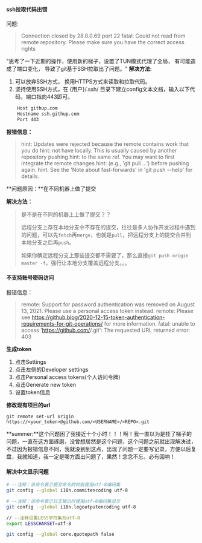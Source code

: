 #### ssh拉取代码出错
问题:
> Connection closed by 28.0.0.69 port 22 fatal: Could not read from remote repository.  Please make sure you have the correct access rights

"思考了一下近期的操作，使用新的梯子，设置了TUN模式代理了全局， 有可能造成了端口变化， 导致了git基于SSH拉取出了问题。"
**解决方法:**
1. 可以放弃SSH方式， 换用HTTPS方式来读取和拉取代码。
2. 坚持使用SSH方式，在 {用户}/.ssh/ 目录下建立config文本文档，输入以下代码，端口指向443即可。
```bash
	Host githup.com
	Hostname ssh.githup.com
	Port 443
```

**报错信息：**

> hint: Updates were rejected because the remote contains work that you do
> hint: not have locally. This is usually caused by another repository pushing
> hint: to the same ref. You may want to first integrate the remote changes
> hint: (e.g., 'git pull ...') before pushing again.
> hint: See the 'Note about fast-forwards' in 'git push --help' for details.

**问题原因：**在不同机器上做了提交

**解决方法：**

> 是不是在不同的机器上上做了提交？？
>
> 远程分支上存在本地分支中不存在的提交，往往是多人协作开发过程中遇到的问题，可以先`fetch`再`merge`，也就是`pull`，把远程分支上的提交合并到本地分支之后再`push`。
>
> 如果你确定远程分支上那些提交都不需要了，那么直接`git push origin master -f`，强行让本地分支覆盖远程分支。。。

#### 不支持账号密码访问

报错信息：

> remote: Support for password authentication was removed on August 13, 2021. Please use a personal access token instead.
> remote: Please see https://github.blog/2020-12-15-token-authentication-requirements-for-git-operations/ for more information.
> fatal: unable to access 'https://github.com/<USERNAME>/<REPO>.git': The requested URL returned error: 403

**生成token**

1. 点击Settings
2. 点击左侧的Developer settings
3. 点击Personal access tokens(个人访问令牌)
4. 点击Generate new token
5. 设置token信息

**修改现有项目的url**

```shell
git remote set-url origin  https://<your_token>@github.com/<USERNAME>/<REPO>.git
```

**summer:**这个问题困了我接近十个小时！！！啊！我一直以为是挂了梯子的问题，一直在这方面琢磨，没曾想居然是这个问题，这个问题之前就出现解决过，不过因为报错信息不同，我就没到到这点，出现了问题一定要写记录，方便以后复盘，我就知道，我一定是哪方面出问题了，果然！念念不忘，必有回响！

#### 解决中文显示问题

```bash
# --注释：该命令表示提交命令的时候使用utf-8编码集
git config --global i18n.commitencoding utf-8

# --注释：该命令表示日志输出时使用utf-8编码集显示
git config --global i18n.logoutputencoding utf-8

// --注释设置LESS字符集为utf-8
export LESSCHARSET=utf-8

git config --global core.quotepath false
```
